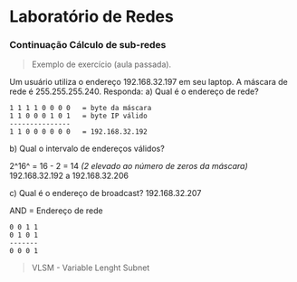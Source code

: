 # Laboratório de Redes

### Continuação Cálculo de sub-redes

> Exemplo de exercício (aula passada).

Um usuário utiliza o endereço 192.168.32.197 em seu laptop. A máscara de rede é 255.255.255.240. Responda:
a) Qual é o endereço de rede?
```
1 1 1 1 0 0 0 0   = byte da máscara
1 1 0 0 0 1 0 1   = byte IP válido
---------------
1 1 0 0 0 0 0 0   = 192.168.32.192
```
b) Qual o intervalo de endereços válidos?

2^16^ = 16 - 2  = 14 *(2 elevado ao número de zeros da máscara)*
192.168.32.192 a 192.168.32.206

c) Qual é o endereço de broadcast?
192.168.32.207

AND = Endereço de rede
```
0 0 1 1
0 1 0 1
-------
0 0 0 1
```
> VLSM - Variable Lenght Subnet
<!--stackedit_data:
eyJoaXN0b3J5IjpbODg0OTkwMzg4LDEwMzg0MDIwMDgsMjE3ND
I0MDY3XX0=
-->